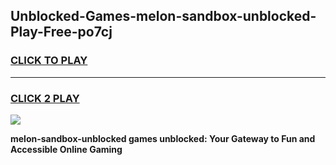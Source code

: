 
## Unblocked-Games-melon-sandbox-unblocked-Play-Free-po7cj
<h3>
<a href="https://premium76.site?title=melon-sandbox-unblocked&ref=18A1">CLICK TO PLAY</a></h3>
<hr>

<h3>
<a href="https://premium76.site?title=melon-sandbox-unblocked&ref=18A1">CLICK 2 PLAY</a>
  
</h3>

<a href="https://premium76.site?title=melon-sandbox-unblocked&ref=18A1"><img src="https://clearcache.store/games.png"></a>


**melon-sandbox-unblocked games unblocked: Your Gateway to Fun and Accessible Online Gaming**
